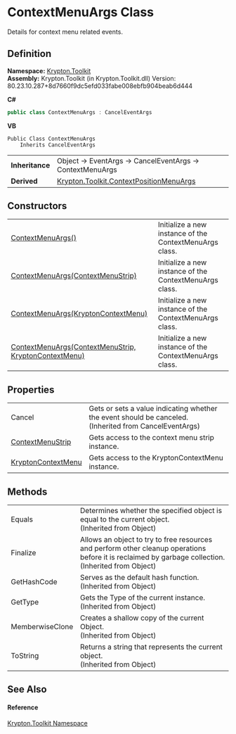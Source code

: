 # ContextMenuArgs Class


Details for context menu related events.



## Definition
**Namespace:** <a href="79d2eac2-21f4-54ff-7552-b20c33c30600.md">Krypton.Toolkit</a>  
**Assembly:** Krypton.Toolkit (in Krypton.Toolkit.dll) Version: 80.23.10.287+8d7660f9dc5efd033fabe008ebfb904beab6d444

**C#**
``` C#
public class ContextMenuArgs : CancelEventArgs
```
**VB**
``` VB
Public Class ContextMenuArgs
	Inherits CancelEventArgs
```

<table><tr><td><strong>Inheritance</strong></td><td>Object  →  EventArgs  →  CancelEventArgs  →  ContextMenuArgs</td></tr>
<tr><td><strong>Derived</strong></td><td><a href="7d5da66a-3b82-6136-662c-e32ff162d799.md">Krypton.Toolkit.ContextPositionMenuArgs</a></td></tr>
</table>



## Constructors
<table>
<tr>
<td><a href="365829ff-bd96-6372-bda8-30a6f37984e0.md">ContextMenuArgs()</a></td>
<td>Initialize a new instance of the ContextMenuArgs class.</td></tr>
<tr>
<td><a href="3a79fe42-4ae4-c5b7-af03-fc452b2ce8e5.md">ContextMenuArgs(ContextMenuStrip)</a></td>
<td>Initialize a new instance of the ContextMenuArgs class.</td></tr>
<tr>
<td><a href="ae0c4de3-7c34-131c-3961-851e9802c161.md">ContextMenuArgs(KryptonContextMenu)</a></td>
<td>Initialize a new instance of the ContextMenuArgs class.</td></tr>
<tr>
<td><a href="5cba9893-c5ac-bea7-df26-ee3d2f0568c1.md">ContextMenuArgs(ContextMenuStrip, KryptonContextMenu)</a></td>
<td>Initialize a new instance of the ContextMenuArgs class.</td></tr>
</table>

## Properties
<table>
<tr>
<td>Cancel</td>
<td>Gets or sets a value indicating whether the event should be canceled.<br />(Inherited from CancelEventArgs)</td></tr>
<tr>
<td><a href="32390fde-7083-3dd2-6494-32fd8adbd99e.md">ContextMenuStrip</a></td>
<td>Gets access to the context menu strip instance.</td></tr>
<tr>
<td><a href="cd9b5ec2-123d-7037-14a9-c169a87a51e1.md">KryptonContextMenu</a></td>
<td>Gets access to the KryptonContextMenu instance.</td></tr>
</table>

## Methods
<table>
<tr>
<td>Equals</td>
<td>Determines whether the specified object is equal to the current object.<br />(Inherited from Object)</td></tr>
<tr>
<td>Finalize</td>
<td>Allows an object to try to free resources and perform other cleanup operations before it is reclaimed by garbage collection.<br />(Inherited from Object)</td></tr>
<tr>
<td>GetHashCode</td>
<td>Serves as the default hash function.<br />(Inherited from Object)</td></tr>
<tr>
<td>GetType</td>
<td>Gets the Type of the current instance.<br />(Inherited from Object)</td></tr>
<tr>
<td>MemberwiseClone</td>
<td>Creates a shallow copy of the current Object.<br />(Inherited from Object)</td></tr>
<tr>
<td>ToString</td>
<td>Returns a string that represents the current object.<br />(Inherited from Object)</td></tr>
</table>

## See Also


#### Reference
<a href="79d2eac2-21f4-54ff-7552-b20c33c30600.md">Krypton.Toolkit Namespace</a>  
